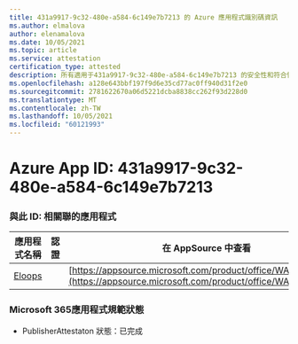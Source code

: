 ```yaml
---
title: 431a9917-9c32-480e-a584-6c149e7b7213 的 Azure 應用程式識別碼資訊
ms.author: elmalova
author: elenamalova
ms.date: 10/05/2021
ms.topic: article
ms.service: attestation
certification_type: attested
description: 所有適用于431a9917-9c32-480e-a584-6c149e7b7213 的安全性和符合性資訊資訊。
ms.openlocfilehash: a128e643bbf197f9d6e35cd77ac0ff940d31f2e0
ms.sourcegitcommit: 2781622670a06d5221dcba8838cc262f93d228d0
ms.translationtype: MT
ms.contentlocale: zh-TW
ms.lasthandoff: 10/05/2021
ms.locfileid: "60121993"
---
```

# <a name="azure-app-id-431a9917-9c32-480e-a584-6c149e7b7213"></a>Azure App ID: 431a9917-9c32-480e-a584-6c149e7b7213


### <a name="apps-associated-with-this-id"></a>與此 ID: 相關聯的應用程式
| **應用程式名稱** | **認證** | **在 AppSource 中查看** |
|--------------|---------------|-----------------------|
| [Eloops](https://docs.microsoft.com/microsoft-365-app-certification/forward/WA200002287) |  | [https://appsource.microsoft.com/product/office/WA200002287](https://appsource.microsoft.com/product/office/WA200002287) |

### <a name="microsoft-365-app-compliance-status"></a>Microsoft 365應用程式規範狀態
- PublisherAttestaton 狀態：已完成
